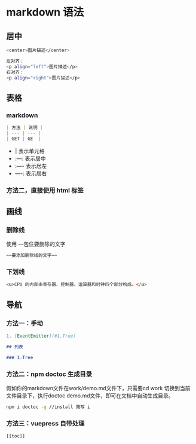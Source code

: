 # markdown 语法

## 居中

```bash
<center>图片描述</center>

左对齐：
<p align="left">图片描述</p>
右对齐：
<p align="right">图片描述</p>
```

## 表格

### markdown
```md
| 方法 | 说明 |
| --- | --- |
| GET | GE  |
```

- | 表示单元格
- :—: 表示居中
- :—- 表示居左
- —-: 表示居右

### 方法二，直接使用 html 标签

## 画线

### 删除线

使用 `~~`包住要删除的文字
```md
~~要添加删除线的文字~~
```

### 下划线

```md
<u>CPU 的内部由寄存器、控制器、运算器和时钟四个部分构成。</u>
```

## 导航

### 方法一：手动

```md
1. [EventEmitter](#1.Tree)

## 列表

### 1.Tree
```

### 方法二：npm doctoc 生成目录

假如你的markdown文件在work/demo.md文件下，只需要cd work 切换到当前文件目录下，执行doctoc demo.md文件，即可在文档中自动生成目录。
```bash
npm i doctoc -g //install 简写 i
```

### 方法三：vuepress 自带处理

```
[[toc]]
```
